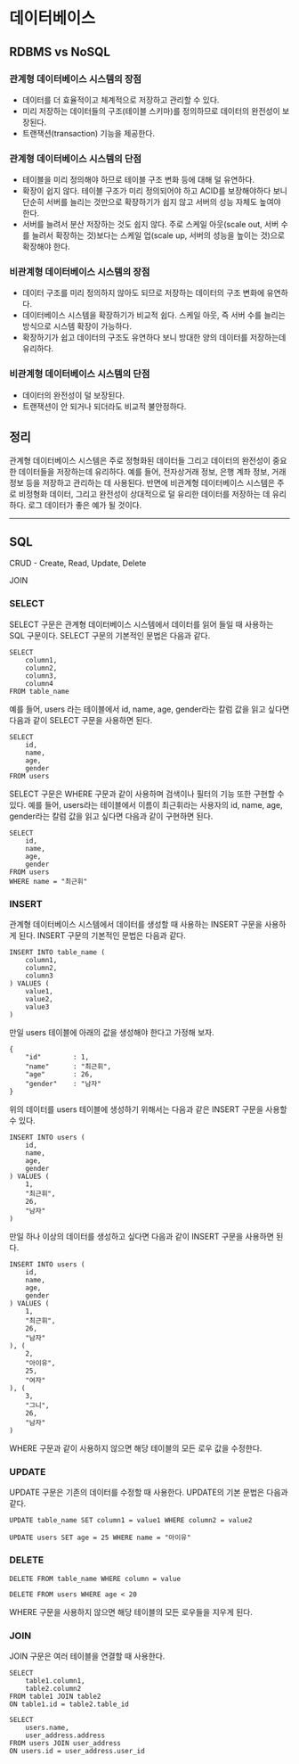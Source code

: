 # 데이터베이스

## RDBMS vs NoSQL

### 관계형 데이터베이스 시스템의 장점

 - 데이터를 더 효율적이고 체계적으로 저장하고 관리할 수 있다.
 - 미리 저장하는 데이터들의 구조(테이블 스키마)를 정의하므로 데이터의 완전성이 보장된다.
 - 트랜잭션(transaction) 기능을 제공한다.

### 관계형 데이터베이스 시스템의 단점

 - 테이블을 미리 정의해야 하므로 테이블 구조 변화 등에 대해 덜 유연하다.
 - 확장이 쉽지 않다. 테이블 구조가 미리 정의되어야 하고 ACID를 보장해야하다 보니 단순히 서버를 늘리는 것만으로 확장하기가 쉽지 않고 서버의 성능 자체도 높여야 한다.
 - 서버를 늘려서 분산 저장하는 것도 쉽지 않다. 주로 스케일 아웃(scale out, 서버 수를 늘려서 확장하는 것)보다는 스케일 업(scale up, 서버의 성능을 높이는 것)으로 확장해야 한다.

### 비관계형 데이터베이스 시스템의 장점

 - 데이터 구조를 미리 정의하지 않아도 되므로 저장하는 데이터의 구조 변화에 유연하다.
 - 데이터베이스 시스템을 확장하기가 비교적 쉽다. 스케일 아웃, 즉 서버 수를 늘리는 방식으로 시스템 확장이 가능하다.
 - 확장하기가 쉽고 데이터의 구조도 유연하다 보니 방대한 양의 데이터를 저장하는데 유리하다.

### 비관계형 데이터베이스 시스템의 단점

 - 데이터의 완전성이 덜 보장된다.
 - 트랜잭션이 안 되거나 되더라도 비교적 불안정하다.

## 정리

관계형 데이터베이스 시스템은 주로 정형화된 데이터들 그리고 데이터의 완전성이 중요한 데이터들을 저장하는데 유리하다. 예를 들어, 전자상거래 정보, 은행 계좌 정보, 거래 정보 등을 저장하고 관리하는 데 사용된다.
반면에 비관계형 데이터베이스 시스템은 주로 비정형화 데이터, 그리고 완전성이 상대적으로 덜 유리한 데이터를 저장하는 데 유리하다. 로그 데이터가 좋은 예가 될 것이다.

-------------------------------------------------------------------------------

## SQL

CRUD - Create, Read, Update, Delete

JOIN

### SELECT

SELECT 구문은 관계형 데이터베이스 시스템에서 데이터를 읽어 들일 때 사용하는 SQL 구문이다. SELECT 구문의 기본적인 문법은 다음과 같다.

    SELECT
        column1,
		column2,
		column3,
		column4
	FROM table_name

예를 들어, users 라는 테이블에서 id, name, age, gender라는 칼럼 값을 읽고 싶다면 다음과 같이 SELECT 구문을 사용하면 된다.

	SELECT
		id,
		name,
		age,
		gender
	FROM users

SELECT 구문은 WHERE 구문과 같이 사용하며 검색이나 필터의 기능 또한 구현할 수 있다. 예를 들어, users라는 테이블에서 이름이 최근휘라는 사용자의 id, name, age, gender라는 칼럼 값을 읽고 싶다면 다음과 같이 구현하면 된다.

	SELECT
		id,
		name,
		age,
		gender
	FROM users
	WHERE name = "최근휘"

### INSERT

관계형 데이터베이스 시스템에서 데이터를 생성할 때 사용하는 INSERT 구문을 사용하게 된다. INSERT 구문의 기본적인 문법은 다음과 같다.

	INSERT INTO table_name (
		column1,
		column2,
		column3
	) VALUES (
		value1,
		value2,
		value3
	)

만일 users 테이블에 아래의 값을 생성해야 한다고 가정해 보자.

	{
		"id"		: 1,
		"name"		: "최근휘",
		"age"		: 26,
		"gender" 	: "남자"
	}

위의 데이터를 users 테이블에 생성하기 위해서는 다음과 같은 INSERT 구문을 사용할 수 있다.

	INSERT INTO users (
		id,
		name,
		age,
		gender
	) VALUES (
		1,
		"최근휘",
		26,
		"남자"
	)

만일 하나 이상의 데이터를 생성하고 싶다면 다음과 같이 INSERT 구문을 사용하면 된다.

	INSERT INTO users (
		id,
		name,
		age,
		gender
	) VALUES (
		1,
		"최근휘",
		26,
		"남자"
	), (
		2,
		"아이유",
		25,
		"여자"
	), (
		3,
		"그니",
		26,
		"남자"
	)

WHERE 구문과 같이 사용하지 않으면 해당 테이블의 모든 로우 값을 수정한다.

### UPDATE

UPDATE 구문은 기존의 데이터를 수정할 때 사용한다. UPDATE의 기본 문법은 다음과 같다.

	UPDATE table_name SET column1 = value1 WHERE column2 = value2

	UPDATE users SET age = 25 WHERE name = "아이유"

### DELETE

	DELETE FROM table_name WHERE column = value

	DELETE FROM users WHERE age < 20

WHERE 구문을 사용하지 않으면 해당 테이블의 모든 로우들을 지우게 된다.

### JOIN

JOIN 구문은 여러 테이블을 연결할 때 사용한다.

	SELECT
		table1.column1,
		table2.column2
	FROM table1 JOIN table2
	ON table1.id = table2.table_id
	
	SELECT
		users.name,
		user_address.address
	FROM users JOIN user_address
	ON users.id = user_address.user_id
